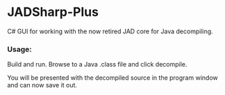 # JADSharp-Plus
C# GUI for working with the now retired JAD core for Java decompiling.

### Usage:
Build and run. Browse to a Java .class file and click decompile.
<p>
You will be presented with the decompiled source in the program window and can now save it out.
